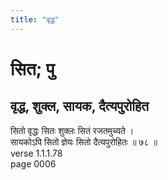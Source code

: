 ```yaml
---
title: "वृद्ध"
---
```


# सित; पु
## वृद्ध, शुक्ल, सायक, दैत्यपुरोहित
सितो वृद्धः सितः शुक्लः सितं रजतमुच्यते ।<br />सायकोऽपि सितो ज्ञेयः सितो दैत्यपुरोहितः ॥ ७८ ॥<br />verse 1.1.1.78<br />page 0006

